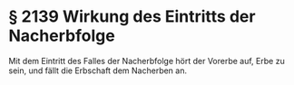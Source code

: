 # § 2139 Wirkung des Eintritts der Nacherbfolge
Mit dem Eintritt des Falles der Nacherbfolge hört der Vorerbe auf, Erbe zu sein, und fällt die Erbschaft dem Nacherben an.